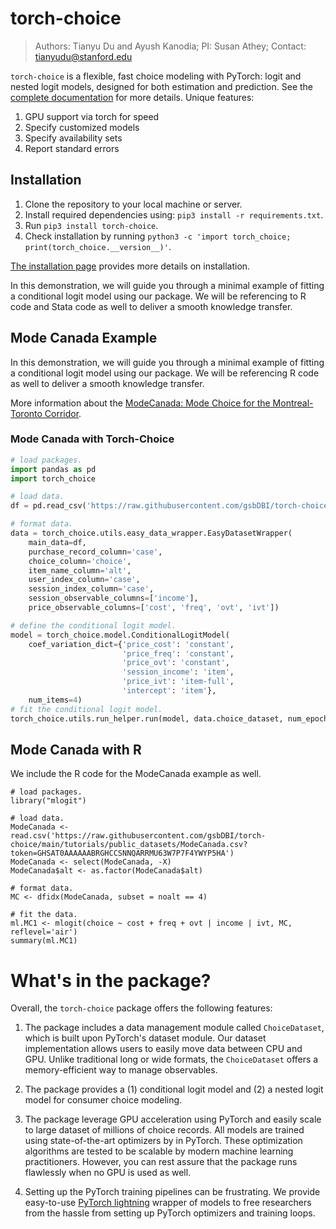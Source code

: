 # torch-choice

> Authors: Tianyu Du and Ayush Kanodia; PI: Susan Athey; Contact: tianyudu@stanford.edu

`torch-choice` is a flexible, fast choice modeling with PyTorch: logit and nested logit models, designed for both estimation and prediction. See the [complete documentation](https://deepchoice-vcghm.ondigitalocean.app) for more details.
Unique features:
1. GPU support via torch for speed
2. Specify customized models
3. Specify availability sets
4. Report standard errors

## Installation
1. Clone the repository to your local machine or server.
2. Install required dependencies using: `pip3 install -r requirements.txt`.
3. Run `pip3 install torch-choice`.
4. Check installation by running `python3 -c 'import torch_choice; print(torch_choice.__version__)'`.

[The installation page](https://gsbdbi.github.io/torch-choice/install/) provides more details on installation.

In this demonstration, we will guide you through a minimal example of fitting a conditional logit model using our package. We will be referencing to R code and Stata code as well to deliver a smooth knowledge transfer.

## Mode Canada Example
In this demonstration, we will guide you through a minimal example of fitting a conditional logit model using our package. We will be referencing R code as well to deliver a smooth knowledge transfer.

More information about the [ModeCanada: Mode Choice for the Montreal-Toronto Corridor](https://www.rdocumentation.org/packages/mlogit/versions/1.1-1/topics/ModeCanada).

###  Mode Canada with Torch-Choice


```python
# load packages.
import pandas as pd
import torch_choice

# load data.
df = pd.read_csv('https://raw.githubusercontent.com/gsbDBI/torch-choice/main/tutorials/public_datasets/ModeCanada.csv?token=GHSAT0AAAAAABRGHCCSNNQARRMU63W7P7F4YWYP5HA').query('noalt == 4').reset_index(drop=True)

# format data.
data = torch_choice.utils.easy_data_wrapper.EasyDatasetWrapper(
    main_data=df,
    purchase_record_column='case',
    choice_column='choice',
    item_name_column='alt',
    user_index_column='case',
    session_index_column='case',
    session_observable_columns=['income'],
    price_observable_columns=['cost', 'freq', 'ovt', 'ivt'])

# define the conditional logit model.
model = torch_choice.model.ConditionalLogitModel(
    coef_variation_dict={'price_cost': 'constant',
                         'price_freq': 'constant',
                         'price_ovt': 'constant',
                         'session_income': 'item',
                         'price_ivt': 'item-full',
                         'intercept': 'item'},
    num_items=4)
# fit the conditional logit model.
torch_choice.utils.run_helper.run(model, data.choice_dataset, num_epochs=5000, learning_rate=0.01, batch_size=-1)
```

## Mode Canada with R

We include the R code for the ModeCanada example as well.
```{r}
# load packages.
library("mlogit")

# load data.
ModeCanada <- read.csv('https://raw.githubusercontent.com/gsbDBI/torch-choice/main/tutorials/public_datasets/ModeCanada.csv?token=GHSAT0AAAAAABRGHCCSNNQARRMU63W7P7F4YWYP5HA')
ModeCanada <- select(ModeCanada, -X)
ModeCanada$alt <- as.factor(ModeCanada$alt)

# format data.
MC <- dfidx(ModeCanada, subset = noalt == 4)

# fit the data.
ml.MC1 <- mlogit(choice ~ cost + freq + ovt | income | ivt, MC, reflevel='air')
summary(ml.MC1)
```

# What's in the package?
Overall, the `torch-choice` package offers the following features:

1. The package includes a data management module called `ChoiceDataset`, which is built upon PyTorch's dataset module. Our dataset implementation allows users to easily move data between CPU and GPU. Unlike traditional long or wide formats, the `ChoiceDataset` offers a memory-efficient way to manage observables.

2. The package provides a (1) conditional logit model and (2) a nested logit model for consumer choice modeling.

3. The package leverage GPU acceleration using PyTorch and easily scale to large dataset of millions of choice records. All models are trained using state-of-the-art optimizers by in PyTorch. These optimization algorithms are tested to be scalable by modern machine learning practitioners. However, you can rest assure that the package runs flawlessly when no GPU is used as well.

4. Setting up the PyTorch training pipelines can be frustrating. We provide easy-to-use [PyTorch lightning](https://www.pytorchlightning.ai) wrapper of models to free researchers from the hassle from setting up PyTorch optimizers and training loops.




